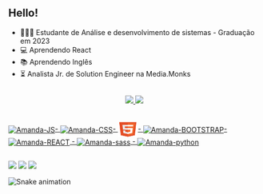 ## Hello!

- 👩🏾‍🎓 Estudante de Análise e desenvolvimento de sistemas - Graduação em 2023
- 💻 Aprendendo React 
- 📚 Aprendendo Inglês
- ⏳ Analista Jr. de Solution Engineer na Media.Monks

##

<div align="center">
  <a href="https://github.com/torresamanda">
  <img height="145em" src="https://github-readme-stats.vercel.app/api?username=torresamanda&show_icons=true&theme=cobalt&include_all_commits=true&count_private=true"/>
  <img height="145em" src="https://github-readme-stats.vercel.app/api/top-langs/?username=torresamanda&layout=compact&langs_count=7&theme=cobalt"/>
</div></br></br>
  
<div>
  <img align="center" alt="Amanda-JS" height="30" width="40" src="https://cdn.jsdelivr.net/gh/devicons/devicon/icons/javascript/javascript-original.svg">-
  <img align="center" alt="Amanda-CSS" height="30" width="40" src="https://cdn.jsdelivr.net/gh/devicons/devicon/icons/css3/css3-original.svg">-
  <img align="center" alt="Amanda-HTML" height="30" width="40" src="https://raw.githubusercontent.com/devicons/devicon/master/icons/html5/html5-original.svg">-
  <img align="center" alt="Amanda-BOOTSTRAP" height="30" width="40" src="https://cdn.jsdelivr.net/gh/devicons/devicon/icons/bootstrap/bootstrap-original.svg">-
  <img align="center" alt="Amanda-REACT" height="30" width="40" src="https://cdn.jsdelivr.net/gh/devicons/devicon/icons/react/react-original.svg"> -
  <img align="center" alt="Amanda-sass" height="30" width="40"  src="https://cdn.jsdelivr.net/gh/devicons/devicon/icons/sass/sass-original.svg" /> -
  <img align="center" alt="Amanda-python" height="30" width="40" src="https://cdn.jsdelivr.net/gh/devicons/devicon/icons/python/python-original.svg" />
<!--   <img align="right" alt="AmandaTorres" height ="180" widht="240" src="https://media.giphy.com/media/DEmjD80eqvfaeOYNdR/giphy.gif"> -->
</div>
  
 ##
  
<div>
  <a href="mailto:amandakaia@hotmail.com" target="_blank"><img src="https://img.shields.io/badge/Gmail-D14836?style=for-the-badge&logo=gmail&logoColor=white" target="_blank"></a>
  <a href="https://www.instagram.com/srt.a_torres/" target="_blank"><img src="https://img.shields.io/badge/Instagram-E4405F?style=for-the-badge&logo=instagram&logoColor=white" target="_blank"></a>
    <a href="https://www.linkedin.com/in/torresamandab/" target="_blank"><img src="https://img.shields.io/badge/LinkedIn-0077B5?style=for-the-badge&logo=linkedin&logoColor=white" target="_blank"></a> 
    
   ![Snake animation](https://github.com/torresamanda/torresamanda/blob/output/github-contribution-grid-snake.svg)
    
</div>

